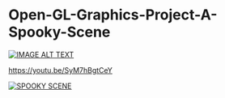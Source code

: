 # Open-GL-Graphics-Project-A-Spooky-Scene
[![IMAGE ALT TEXT](http://img.youtube.com/vi/YOUTUBE_VIDEO_ID_HERE/0.jpg)](https://youtu.be/SyM7hBgtCeY "Spooky Scene")

https://youtu.be/SyM7hBgtCeY


[![SPOOKY SCENE](https://img.youtube.com/vi/SyM7hBgtCeY/0.jpg)](https://youtu.be/SyM7hBgtCeY "SPOOKY SCENE")
